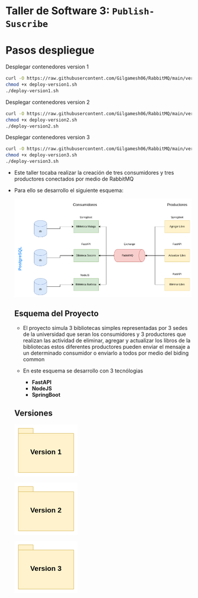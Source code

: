 # Taller de Software 3: `Publish-Suscribe`

# Pasos despliegue 

Desplegar contenedores version 1 
```bash
curl -O https://raw.githubusercontent.com/Gilgamesh06/RabbitMQ/main/version1/deploy-version1.sh
chmod +x deploy-version1.sh
./deploy-version1.sh
```

Desplegar contenedores version 2
```bash
curl -O https://raw.githubusercontent.com/Gilgamesh06/RabbitMQ/main/version2/deploy-version2.sh
chmod +x deploy-version2.sh
./deploy-version2.sh
```

Desplegar contenedores version 3
```bash
curl -O https://raw.githubusercontent.com/Gilgamesh06/RabbitMQ/main/version2/deploy-version3.sh
chmod +x deploy-version3.sh
./deploy-version3.sh
```


* Este taller tocaba realizar la creación de tres consumidores y tres productores conectados por medio de RabbitMQ 
* Para ello se desarrollo el siguiente esquema:

    ![Esquema Proyecto](/images/RabbitMQ.png)

    ## Esquema del Proyecto

    * El proyecto simula 3 bibliotecas simples representadas por 3 sedes de la universidad que seran los consumidores y 3 productores que realizan las actividad de eliminar, agregar y actualizar los libros de la bibliotecas estos diferentes productores pueden enviar el mensaje a un determinado consumidor o enviarlo a todos por medio del biding common

    * En este esquema se desarrollo con 3 tecnólogias 
        * **FastAPI**
        * **NodeJS**
        * **SpringBoot**
    
    ## Versiones

    [![Version 1](/images/Version1.png)](/version1/)

    [![Version 2](/images/Version2.png)](/version2/)

    [![Version 3](/images/Version3.png)]()
